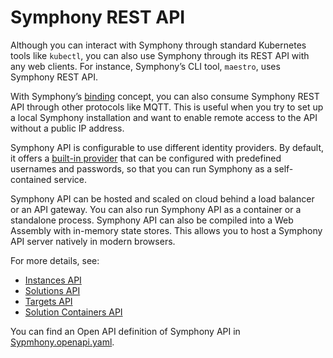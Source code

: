 # Symphony REST API

Although you can interact with Symphony through standard Kubernetes tools like `kubectl`, you can also use Symphony through its REST API with any web clients. For instance, Symphony’s CLI tool, `maestro`, uses Symphony REST API.

With Symphony’s [binding](../bindings/_overview.md) concept, you can also consume Symphony REST API through other protocols like MQTT. This is useful when you try to set up a local Symphony installation and want to enable remote access to the API without a public IP address.

Symphony API is configurable to use different identity providers. By default, it offers a [built-in provider](../security/authentication.md) that can be configured with predefined usernames and passwords, so that you can run Symphony as a self-contained service.

Symphony API can be hosted and scaled on cloud behind a load balancer or an API gateway. You can also run Symphony API as a container or a standalone process. Symphony API can also be compiled into a Web Assembly with in-memory state stores. This allows you to host a Symphony API server natively in modern browsers.

For more details, see:

* [Instances API](./instances-api.md)
* [Solutions API](./solutions-api.md)
* [Targets API](./targets-api.md)
* [Solution Containers API](./solutioncontainers-api.md)

You can find an Open API definition of Symphony API in [Sypmhony.openapi.yaml](./Symphony.openapi.yaml).
